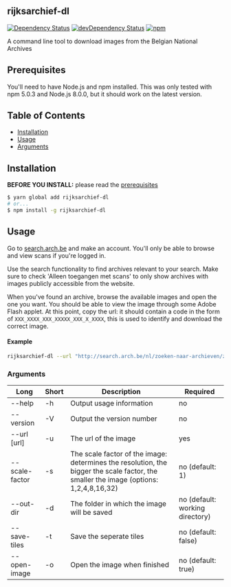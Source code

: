 ## rijksarchief-dl

[![Dependency Status][david-badge]][david-badge-url]
[![devDependency Status][david-dev-badge]][david-dev-badge-url]
[![npm][npm-badge]][npm-badge-url]

A command line tool to download images from the Belgian National Archives

## Prerequisites

You'll need to have Node.js and npm installed. This was only tested with npm 5.0.3 and Node.js 8.0.0, but it should work on the latest version. 

## Table of Contents

* [Installation](#installation)
* [Usage](#usage)
* [Arguments](#arguments)

## Installation

**BEFORE YOU INSTALL:** please read the [prerequisites](#prerequisites)
```bash
$ yarn global add rijksarchief-dl
# or...
$ npm install -g rijksarchief-dl
```

## Usage

Go to [search.arch.be](http://search.arch.be) and make an account. You'll only be able to browse and view scans if you're logged in.

Use the search functionality to find archives relevant to your search. 
Make sure to check 'Alleen toegangen met scans' to only show archives with images publicly accessible from the website.

When you've found an archive, browse the available images and open the one you want. 
You should be able to view the image through some Adobe Flash applet. 
At this point, copy the url: it should contain a code in the form of `XXX_XXXX_XXX_XXXXX_XXX_X_XXXX`, this is used to identify and download the correct image. 

#### Example
```bash
rijksarchief-dl --url "http://search.arch.be/nl/zoeken-naar-archieven/zoekresultaat/inventaris/rabscan/dao/1/eadid/BE-A0546_005577_006261_FRE/inventarisnr/I626100000001/afbeelding/546_0091_000_00575_000_0_0002.tjp"
```


### Arguments
| Long           	| Short 	| Description                                                                                                                           	| Required                        	|
|----------------	|-------	|---------------------------------------------------------------------------------------------------------------------------------------	|---------------------------------	|
| --help         	| -h    	| Output usage information                                                                                                              	| no                              	|
| --version      	| -V    	| Output the version number                                                                                                             	| no                              	|
| --url [url]    	| -u    	| The url of the image                                                                                                                  	| yes                             	|
| --scale-factor 	| -s    	| The scale factor of the image: determines the resolution, the bigger the scale factor, the smaller the image (options: 1,2,4,8,16,32) 	| no (default: 1)                 	|
| --out-dir      	| -d    	| The folder in which the image will be saved                                                                                           	| no (default: working directory) 	|
| --save-tiles   	| -t    	| Save the seperate tiles                                                                                                               	| no (default: false)             	|
| --open-image   	| -o    	| Open the image when finished                                                                                                          	| no (default: true)              	|

[david-badge]: https://david-dm.org/dieterholvoet/rijksarchief-dl.svg
[david-badge-url]: https://david-dm.org/dieterholvoet/rijksarchief-dl
[david-dev-badge]: https://david-dm.org/dieterholvoet/rijksarchief-dl/dev-status.svg
[david-dev-badge-url]: https://david-dm.org/dieterholvoet/rijksarchief-dl?type=dev
[npm-badge]: https://img.shields.io/npm/v/rijksarchief-dl.svg
[npm-badge-url]: https://www.npmjs.com/package/rijksarchief-dl
